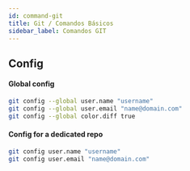 ```yaml
---
id: command-git
title: Git / Comandos Básicos
sidebar_label: Comandos GIT
---
```

Config
-------

#### Global config
```bash
git config --global user.name "username"
git config --global user.email "name@domain.com"
git config --global color.diff true
```

#### Config for a dedicated repo
```bash
git config user.name "username"
git config user.email "name@domain.com"
```
